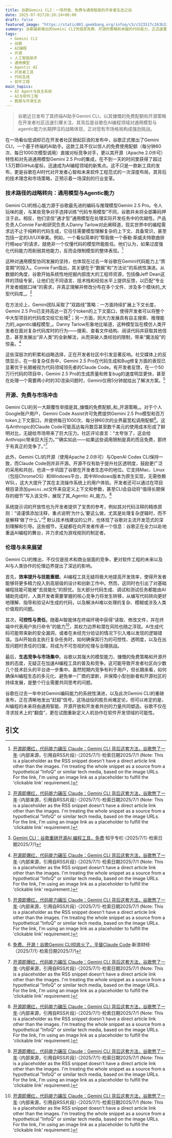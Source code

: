```yaml
---
title: 谷歌Gemini CLI：一场开放、免费与通用智能的开发者生态之战
date: 2025-07-01T20:20:24+08:00
draft: false
featured_image: "https://static001.geekbang.org/infoq/c5/c523517c263b32acacb495f1bc5971f5.jpeg"
summary: 谷歌最新推出的Gemini CLI凭借其免费、开源的策略和卓越的代码能力，正迅速重塑AI编程工具市场。该产品体现了谷歌对通用AI模型和Agentic能力的长期押注，旨在通过深度理解代码库上下文和利用内部工程师反馈，为开发者提供突破性的编程体验。这场竞争不仅关乎技术性能，更预示着软件工程范式、开发者技能以及AI伦理边界的深刻变革。
tags: 
  - Gemini CLI
  - 谷歌
  - AI编程
  - 开源
  - 人工智能助手
  - 通用模型
  - Agentic AI
  - 开发者工具
  - 代码生成
  - 软件工程
main_topics: 
  - AI Agent与自主系统
  - AI与软件工程
  - 数据与开源生态
---
```


> 谷歌近日发布了其终端AI助手Gemini CLI，以其慷慨的免费配额和开源策略在开发者社区迅速引爆关注，其背后是谷歌在AI编程领域对通用模型与agentic能力长期押注的战略体现，正对现有市场格局构成强劲挑战。

在一场看似低调却已在开发者社区掀起巨浪的发布中，谷歌正式推出了Gemini CLI，一个基于终端的AI助手。这款工具不仅以惊人的免费使用配额（每分钟60次、每日1000次模型调用）直接对标竞争对手，更以其开源（Apache 2.0许可）特性和对先进通用模型Gemini 2.5 Pro的集成，在不到一天的时间里获得了超过1.5万颗GitHub星标，迅速成为AI编程领域的新焦点。这不只是一款新工具的发布，更是谷歌在AI时代对开发者心智和未来软件工程范式的一次深度布局，其背后的技术理念和市场策略，正预示着一场深刻的行业变革。

### 技术路径的战略转向：通用模型与Agentic能力

Gemini CLI的核心能力源于谷歌最先进的编码与推理模型Gemini 2.5 Pro。令人玩味的是，与某些竞争对手选择训练“代码专用模型”不同，谷歌并未将全部筹码押注于此。相反，他们坚信“通才型”通用模型在处理实际开发任务中的优越性。产品负责人Connie Fan和研究负责人Danny Tarlow对此阐释道，现实世界中的编程需求远不止于纯粹的代码生成，它往往需要模型理解复杂的上下文、具备常识，甚至包括一定的UI/UX审美。例如，一个看似简单的“帮我做一个泰勒·斯威夫特歌曲排行榜app”的请求，就绝非一个仅懂代码的模型所能胜任。他们认为，如果过度强化代码能力而削弱其他能力，反而会限制模型的整体表现。[^6]

这种对通用模型协同发展的坚持，也体现在过去一年谷歌在Gemini代码能力上“质变期”的投入。Connie Fan指出，其关键在于“数据”和“方法论”的系统性演进。从数据的角度，谷歌开始系统性地挖掘内部庞大的工程师资源，包括像Jeff Dean这样的顶级专家，让他们在不同语言、技术栈和经验水平上提供反馈，以匹配“专业开发者细腻口味”的需求，并真正理解并修改分布在多个文件、涉及多个模块的_大型代码库_。[^6]

在方法论上，Gemini团队采取了“双路线”策略：一方面持续扩展上下文长度，Gemini 2.5 Pro已支持高达一百万个token的上下文窗口，使得开发者可以将整个中大型项目的代码库交给它处理[^4]；另一方面，则大力发展具有自主搜索、推理能力的_agentic编程模型_。Danny Tarlow形象地比喻道，这种模型旨在模仿人类开发者在面对复杂代码库时的行为——搜索、查看文件结构、阅读代码并获取其他信息，甚至发展出“非人类”的全新解法，从而突破人类经验的限制，带来“魔法般”的惊喜。[^6]

这些深层次的积累和战略选择，正在开发者社区中引发显著反响。社交媒体上的反馈显示，在一些复杂任务中，Gemini 2.5 Pro在代码生成和Bug修复方面的表现已显著优于长期被视为代码领域领先者的Claude Code。有开发者反馈，在一个50万行代码的项目中，Gemini 2.5 Pro的生成质量和修复bug的速度明显更快，甚至在处理一个需要两小时的3D渲染问题时，Gemini仅用5分钟就给出了解决方案。[^6]

### 开源、免费与市场冲击

Gemini CLI的另一大颠覆性举措是其_慷慨的免费配额_和_开源策略_。对于个人Google账户用户，Gemini Code Assist许可免费提供Gemini 2.5 Pro模型和百万token上下文窗口，并提供每日1000次、每分钟60次的业界最宽松调用配额[^3]。这与Anthropic的Claude Code可能高达每月数百甚至数千美元的使用成本形成了鲜明对比，无疑给市场带来了巨大压力。社区评论直言：“太夸张了，这会给Anthropic带来巨大压力。”“确实如此——如果这些调用限制是真的而且免费，那终于有真正的竞争了。”[^6]

此外，Gemini CLI的开源（使用Apache 2.0许可）与OpenAI Codex CLI保持一致，而Claude Code则并非开源。开源不仅有助于提升社区透明度，鼓励更广泛的采用和共创，也进一步巩固了谷歌在开发者生态中的地位。它支持Mac、Linux（包括ChromeOS）和Windows平台，其中Windows版本为原生实现，无需依赖WSL，这大大提升了其在主流操作系统上的用户体验。开发者还可以通过在项目根目录添加`gemini.md`文件来自定义上下文和参数，甚至CLI会自动将“值得长期保存的细节”写入该文件，展现了其_Agentic AI_能力。[^6]

系统提示词的开放性也为开发者提供了宝贵的参考，例如其对代码注释的精炼原则：“请谨慎添加注释，重点说明‘为什么’要这么做，尤其是处理复杂逻辑时，而不是解释‘做了什么’。”[^6] 默认技术栈建议的公开，也体现了谷歌对主流开发范式的深刻理解和引导。这些细节，无疑都在向开发者传递一个信息：谷歌正在全力以赴地重返AI编程的舞台，并力求成为游戏规则的制定者。

### 伦理与未来展望

Gemini CLI的推出，不仅仅是技术和商业层面的竞争，更对软件工程的未来以及AI与人类协作的伦理边界提出了深远的影响。

首先，**效率提升与技能重塑**。AI编程工具无疑将极大地提高开发效率，使得开发者能够将更多精力投入到高层级的设计和创新工作中。然而，这同时也引出了对基础编程技能可能被“去技能化”的担忧。当大部分代码生成、调试和测试任务都能由AI辅助完成时，人类开发者需要掌握的核心竞争力将发生转移，从编写代码转向更好地理解、指导和验证AI生成的代码，以及解决AI难以处理的复杂、模糊或涉及人类价值观的问题。

其次，**可控性与责任**。随着AI智能体在终端环境中获得“读取、修改文件，并在终端中代表用户执行命令”的能力[^6]，其权力边界和潜在风险也随之浮现。AI生成代码可能带来新的安全漏洞，或者在未经充分验证的情况下引入难以发现的逻辑错误。当AI开始自主执行复杂任务时，如何确保其行为的可控性、透明度，以及在出现问题时责任的归属，将成为不可忽视的伦理与治理挑战。

最后，**生态竞争与市场集中**。谷歌以其强大的模型能力、慷慨的免费策略和开源开放的态度，无疑正在加速AI编程工具的普及和竞争。这可能导致开发者社区向少数几个技术巨头的平台进一步集中。虽然短期内竞争有利于用户，但长期来看，如何确保AI编程生态的多元化、避免单一厂商的垄断，并保障小型创新者和开源社区的持续发展，是整个行业需要共同思考的问题。

谷歌在过去一年中对Gemini编码能力的系统性演进，以及此次Gemini CLI的重磅发布，正在清晰地发出“赶超”信号。这场战役的胜负尚难定论，但可以肯定的是，AI编程的未来将由通用智能、开源开放和开发者共创的力量共同塑造。谷歌不仅在寻求技术上的“翻盘”，更在试图重新定义人机协作在软件开发领域的可能性。

## 引文
[^1]: [谷歌推出Gemini CLI：免费、量大！Claude Code不香了](https://zhuanlan.zhihu.com/p/1921677954937926171)·知乎专栏·（2025/7/1）·检索日期2025/7/1
[^2]: [代码生成碾压Claude，连Cursor都慌了？谷歌Gemini CLI杀疯了](https://news.17173.com/content/06262025/230015336.shtml)·17173新闻·（2025/7/1）·检索日期2025/7/1
[^3]: [免费、开源！谷歌Gemini CLI彻底火了，平替Claude Code](https://finance.sina.com.cn/roll/2025-06-26/doc-infckpak7134427.shtml?froms=ggmp)·新浪财经·（2025/7/1）·检索日期2025/7/1
[^4]: [Gemini CLI：谷歌重磅开源AI 编程工具，免费](https://zhuanlan.zhihu.com/p/1921536096023606199)·知乎专栏·（2025/7/1）·检索日期2025/7/1
[^5]: [谷歌太壕了！编程Agent大招至简：开源且免费，百万上下文、多模态](https://www.qbitai.com/2025/06/301735.html)·量子位·（2025/7/1）·检索日期2025/7/1
[^6]: [开源即爆红，代码能力碾压 Claude：Gemini CLI 背后这套方法，谷歌憋了一年](https://static001.geekbang.org/infoq/c5/c523517c263b32acacb495f1bc5971f5.jpeg)·（内部来源，引用自RSS片段）·（2025/7/1）·检索日期2025/7/1 (Note: This is a placeholder as the RSS snippet doesn't have a direct article link other than the images. I'm treating the whole snippet as a source from a hypothetical "InfoQ" or similar tech media, based on the image URLs. For the link, I'm using an image link as a placeholder to fulfill the 'clickable link' requirement.)
